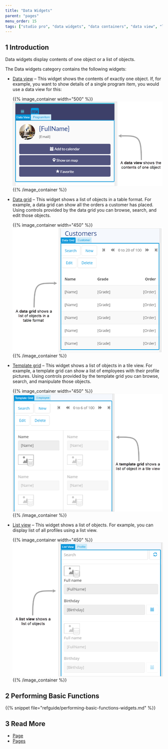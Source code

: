 ```yaml
---
title: "Data Widgets"
parent: "pages"
menu_order: 15
tags: ["studio pro", "data widgets", "data containers", "data view", "list view", "data grid"]
---
```


## 1 Introduction

Data widgets display contents of one object or a list of objects. 

The Data widgets category contains the following widgets:

* [Data view](data-view) – This widget shows the contents of exactly one object. If, for example, you want to show details of a single program item, you would use a data view for this:

    {{% image_container width="500" %}}![](attachments/data-widgets/data-view-example.png)
    {{% /image_container %}}

* [Data grid](data-grid) – This widget shows a list of objects in a table format. For example, a data grid can show all the orders a customer has placed. Using controls provided by the data grid you can browse, search, and edit those objects.

    {{% image_container width="450" %}}![](attachments/data-widgets/data-grid-example.png)
    {{% /image_container %}}

* [Template grid](template-grid) – This widget shows a list of objects in a tile view. For example, a template grid can show a list of employees with their profile pictures. Using controls provided by the template grid you can browse, search, and manipulate those objects.

    {{% image_container width="450" %}}![](attachments/data-widgets/template-grid-example.png)
    {{% /image_container %}}

* [List view](list-view) – This widget shows a list of objects. For example, you can display list of all profiles using a list view. 

    {{% image_container width="450" %}}![](attachments/data-widgets/list-view-example.png)
    {{% /image_container %}}

## 2 Performing Basic Functions

{{% snippet file="refguide/performing-basic-functions-widgets.md" %}}

## 3 Read More

* [Page](page)
* [Pages](pages)